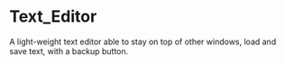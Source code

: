 # Text_Editor
A light-weight text editor able to stay on top of other windows, load and save text, with a backup button.
